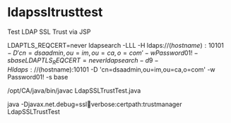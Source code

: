 # ldapssltrusttest
Test LDAP SSL Trust via JSP


LDAPTLS_REQCERT=never ldapsearch -LLL -H ldaps://$(hostname):10101 -D 'cn=dsaadmin,ou=im,ou=ca,o=com' -w Password01! -s base
LDAPTLS_REQCERT=never ldapsearch -d9  -H ldaps://$(hostname):10101 -D 'cn=dsaadmin,ou=im,ou=ca,o=com' -w Password01! -s base

/opt/CA/java/bin/javac LdapSSLTrustTest.java

java -Djavax.net.debug=ssl:handshake:verbose:certpath:trustmanager LdapSSLTrustTest

